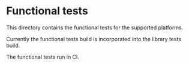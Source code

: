 # Functional tests

This directory contains the functional tests for the supported platforms.

Currently the functional tests build is incorporated into the library tests build.

The functional tests run in CI.
